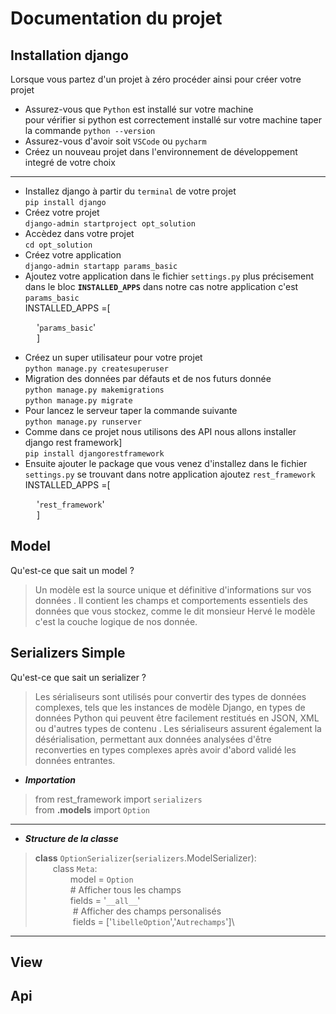 # Documentation du projet
## Installation django
Lorsque vous partez d'un projet à zéro procéder ainsi pour créer votre projet
- Assurez-vous que ``Python`` est installé sur votre machine\
pour vérifier si python est correctement installé sur votre machine taper la commande ``python --version``
- Assurez-vous d'avoir soit ``VSCode`` ou ``pycharm``
- Créez un nouveau projet dans l'environnement de développement integré de votre choix
____________________
- Installez django à partir du ``terminal`` de votre projet\
``pip install django``
- Créez votre projet \
 ``django-admin startproject opt_solution``
- Accèdez dans votre projet\
``cd opt_solution``
- Créez votre application\
``django-admin startapp params_basic``
- Ajoutez votre application dans le fichier ``settings.py`` plus précisement dans le bloc __``INSTALLED_APPS``__ dans notre cas notre application c'est ``params_basic``\
INSTALLED_APPS =[

&emsp;&emsp;&emsp;'``params_basic``'\
&emsp;&emsp;&emsp;]
- Créez un super utilisateur pour votre projet\
``python manage.py createsuperuser``
- Migration des données par défauts  et de nos futurs donnée\
``python manage.py makemigrations``\
``python manage.py migrate``
- Pour lancez le serveur taper la commande suivante\
``python manage.py runserver``
- Comme dans ce projet nous utilisons des API nous allons installer django rest framework]\
``pip install djangorestframework``
- Ensuite ajouter le package que vous venez d'installez dans le fichier ``settings.py`` se trouvant dans notre application ajoutez ``rest_framework``\
INSTALLED_APPS =[

&emsp;&emsp;&emsp;'``rest_framework``'\
&emsp;&emsp;&emsp;]


## Model
Qu'est-ce que sait un model ?
>Un modèle est la source unique et définitive d'informations sur vos données . Il contient les champs et comportements essentiels des données que vous stockez, comme le dit monsieur Hervé le modèle c'est la couche logique de nos donnée.

## Serializers Simple
Qu'est-ce que sait un serializer ?
>Les sérialiseurs sont utilisés pour convertir des types de données complexes, tels que les instances de modèle Django, en types de données Python
qui peuvent être facilement restitués en JSON, XML ou d'autres types de contenu . Les sérialiseurs assurent également la désérialisation, permettant aux données analysées d'être reconverties en types complexes après avoir d'abord validé les données entrantes.
* __*Importation*__
> from rest_framework import ``serializers``\
> from __.models__ import ``Option``
________
* __*Structure de la classe*__
> __class__ `OptionSerializer`(``serializers``.ModelSerializer):\
&emsp;&emsp;class `Meta`:\
> &emsp;&emsp;&emsp;&emsp;model = ``Option``\
> &emsp;&emsp;&emsp;&emsp;# Afficher tous les champs\
> &emsp;&emsp;&emsp;&emsp;fields = '``__all__``'\
> &emsp;&emsp;&emsp;&emsp; # Afficher des champs personalisés\
> &emsp;&emsp;&emsp;&emsp; fields = ['```libelleOption```','```Autrechamps```']\

___________

## View

## Api